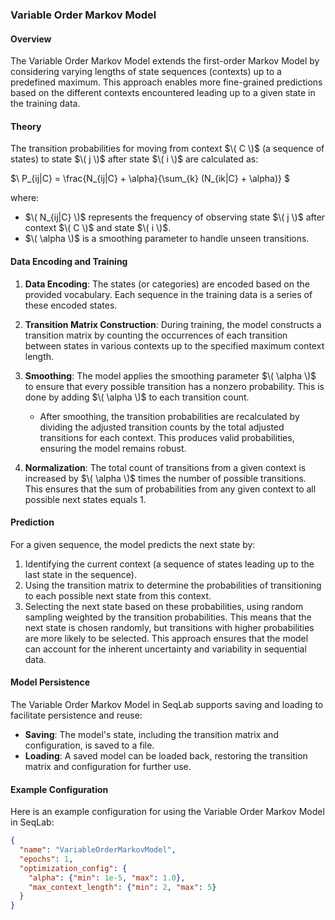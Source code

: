 ### Variable Order Markov Model

#### Overview

The Variable Order Markov Model extends the first-order Markov Model by considering varying lengths of state sequences (contexts) up to a predefined maximum. This approach enables more fine-grained predictions based on the different contexts encountered leading up to a given state in the training data.

#### Theory

The transition probabilities for moving from context $\( C \)$ (a sequence of states) to state $\( j \)$ after state $\( i \)$ are calculated as:

$\ P_{ij|C} = \frac{N_{ij|C} + \alpha}{\sum_{k} (N_{ik|C} + \alpha)} \$

where:
- $\( N_{ij|C} \)$ represents the frequency of observing state $\( j \)$ after context $\( C \)$ and state $\( i \)$.
- $\( \alpha \)$ is a smoothing parameter to handle unseen transitions.

#### Data Encoding and Training

1. **Data Encoding**: The states (or categories) are encoded based on the provided vocabulary. Each sequence in the training data is a series of these encoded states.

2. **Transition Matrix Construction**: During training, the model constructs a transition matrix by counting the occurrences of each transition between states in various contexts up to the specified maximum context length.

3. **Smoothing**: The model applies the smoothing parameter $\( \alpha \)$ to ensure that every possible transition has a nonzero probability. This is done by adding $\( \alpha \)$ to each transition count.
   - After smoothing, the transition probabilities are recalculated by dividing the adjusted transition counts by the total adjusted transitions for each context. This produces valid probabilities, ensuring the model remains robust.

4. **Normalization**: The total count of transitions from a given context is increased by $\( \alpha \)$ times the number of possible transitions. This ensures that the sum of probabilities from any given context to all possible next states equals 1.

#### Prediction

For a given sequence, the model predicts the next state by:
1. Identifying the current context (a sequence of states leading up to the last state in the sequence).
2. Using the transition matrix to determine the probabilities of transitioning to each possible next state from this context.
3. Selecting the next state based on these probabilities, using random sampling weighted by the transition probabilities. This means that the next state is chosen randomly, but transitions with higher probabilities are more likely to be selected. This approach ensures that the model can account for the inherent uncertainty and variability in sequential data.

#### Model Persistence

The Variable Order Markov Model in SeqLab supports saving and loading to facilitate persistence and reuse:
- **Saving**: The model's state, including the transition matrix and configuration, is saved to a file.
- **Loading**: A saved model can be loaded back, restoring the transition matrix and configuration for further use.

#### Example Configuration

Here is an example configuration for using the Variable Order Markov Model in SeqLab:

```json
{
  "name": "VariableOrderMarkovModel",
  "epochs": 1,
  "optimization_config": {
    "alpha": {"min": 1e-5, "max": 1.0},
    "max_context_length": {"min": 2, "max": 5}
  }
}
```